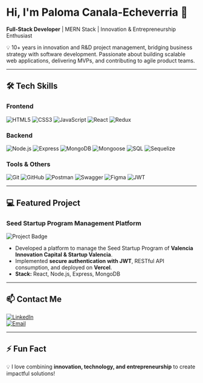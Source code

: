 # Hi, I'm Paloma Canala-Echeverria 👋
**Full-Stack Developer** | MERN Stack | Innovation & Entrepreneurship Enthusiast  

💡 10+ years in innovation and R&D project management, bridging business strategy with software development. Passionate about building scalable web applications, delivering MVPs, and contributing to agile product teams.

---

## 🛠️ Tech Skills

### Frontend
![HTML5](https://img.shields.io/badge/HTML5-E34F26?style=for-the-badge&logo=html5&logoColor=white)
![CSS3](https://img.shields.io/badge/CSS3-1572B6?style=for-the-badge&logo=css3&logoColor=white)
![JavaScript](https://img.shields.io/badge/JavaScript-F7DF1E?style=for-the-badge&logo=javascript&logoColor=black)
![React](https://img.shields.io/badge/React-61DAFB?style=for-the-badge&logo=react&logoColor=black)
![Redux](https://img.shields.io/badge/Redux-764ABC?style=for-the-badge&logo=redux&logoColor=white)

### Backend
![Node.js](https://img.shields.io/badge/Node.js-339933?style=for-the-badge&logo=node.js&logoColor=white)
![Express](https://img.shields.io/badge/Express-000000?style=for-the-badge&logo=express&logoColor=white)
![MongoDB](https://img.shields.io/badge/MongoDB-47A248?style=for-the-badge&logo=mongodb&logoColor=white)
![Mongoose](https://img.shields.io/badge/Mongoose-880000?style=for-the-badge&logoColor=white)
![SQL](https://img.shields.io/badge/SQL-003B57?style=for-the-badge&logo=MySQL&logoColor=white)
![Sequelize](https://img.shields.io/badge/Sequelize-52B0E7?style=for-the-badge&logoColor=white)

### Tools & Others
![Git](https://img.shields.io/badge/Git-F05032?style=for-the-badge&logo=git&logoColor=white)
![GitHub](https://img.shields.io/badge/GitHub-181717?style=for-the-badge&logo=github&logoColor=white)
![Postman](https://img.shields.io/badge/Postman-FF6C37?style=for-the-badge&logo=postman&logoColor=white)
![Swagger](https://img.shields.io/badge/Swagger-85EA2D?style=for-the-badge&logo=swagger&logoColor=white)
![Figma](https://img.shields.io/badge/Figma-F24E1E?style=for-the-badge&logo=figma&logoColor=white)
![JWT](https://img.shields.io/badge/JWT-000000?style=for-the-badge&logoColor=white)

---

## 💻 Featured Project

### Seed Startup Program Management Platform
![Project Badge](https://img.shields.io/badge/Full--Stack-MERN-blue?style=for-the-badge)
- Developed a platform to manage the Seed Startup Program of **Valencia Innovation Capital & Startup Valencia**.  
- Implemented **secure authentication with JWT**, RESTful API consumption, and deployed on **Vercel**.  
- **Stack:** React, Node.js, Express, MongoDB  

---

## 📫 Contact Me

[![LinkedIn](https://img.shields.io/badge/LinkedIn-0A66C2?style=for-the-badge&logo=linkedin&logoColor=white)](https://linkedin.com/in/tu-perfil)  
[![Email](https://img.shields.io/badge/Email-D14836?style=for-the-badge&logo=gmail&logoColor=white)](mailto:tu-email@example.com)

---

## ⚡ Fun Fact
💡 I love combining **innovation, technology, and entrepreneurship** to create impactful solutions!  
